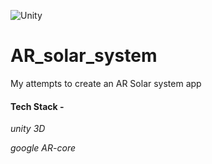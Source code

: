 ![Unity](https://img.shields.io/badge/Unity-100000?style=for-the-badge&logo=unity&logoColor=white)

# AR_solar_system

My attempts to create an AR Solar system app 

#### Tech Stack -

_unity 3D_

_google AR-core_

